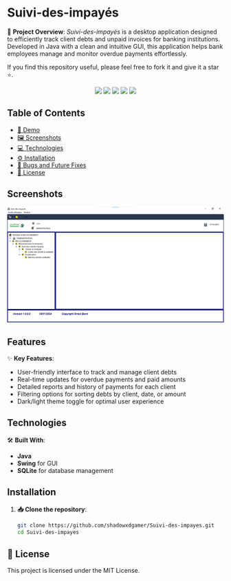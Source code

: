 # Suivi-des-impayés

💼 **Project Overview**: *Suivi-des-impayés* is a desktop application designed to efficiently track client debts and unpaid invoices for banking institutions. Developed in Java with a clean and intuitive GUI, this application helps bank employees manage and monitor overdue payments effortlessly.

If you find this repository useful, please feel free to fork it and give it a star ⭐.

<div align="center">
  <img src="https://img.shields.io/github/issues/shadowxdgamer/Suivi-des-impayes?style=for-the-badge&logo=appveyor" />
  <img src="https://img.shields.io/github/forks/shadowxdgamer/Suivi-des-impayes?style=for-the-badge&logo=appveyor" />
  <img src="https://img.shields.io/github/stars/shadowxdgamer/Suivi-des-impayes?style=for-the-badge&logo=appveyor" />
  <img src="https://img.shields.io/github/license/shadowxdgamer/Suivi-des-impayes?style=for-the-badge&logo=appveyor" />
  <a>
    <img src="https://api.visitorbadge.io/api/visitors?path=https%3A%2F%2Fgithub.com%2Fshadowxdgamer%2FSuivi-des-impayes&countColor=%23263759" />
  </a>
</div>

## Table of Contents
- [🚀 Demo](#demo)
- [🖼️ Screenshots](#screenshots)
- [💻 Technologies](#technologies)
- [⚙️ Installation](#installation)
- [🐞 Bugs and Future Fixes](#bugs-and-future-fixes)
- [📜 License](#license)

## Screenshots

![📊 Software Overview](screenshots/overview.png)

## Features

✨ **Key Features**:
- User-friendly interface to track and manage client debts
- Real-time updates for overdue payments and paid amounts
- Detailed reports and history of payments for each client
- Filtering options for sorting debts by client, date, or amount
- Dark/light theme toggle for optimal user experience

## Technologies

🛠️ **Built With**:
- **Java**
- **Swing** for GUI
- **SQLite** for database management

## Installation

1. **📥 Clone the repository**:
   ```bash
   git clone https://github.com/shadowxdgamer/Suivi-des-impayes.git
   cd Suivi-des-impayes

## 📄 License

This project is licensed under the MIT License. 